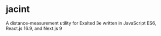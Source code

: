 # jacint
A distance-measurement utility for Exalted 3e written in JavaScript ES6, React.js 16.9, and Next.js 9
